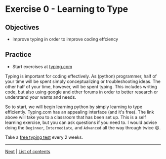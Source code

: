 # Exercise 0 - Learning to Type

## Objectives

- Improve typing in order to improve coding effciency

## Practice

- Start exercises at [typing.com](http://www.typing.com/student/join#5ABEBE34EBE0B)

Typing is important for coding effectively.  As (python) programmer, half of your time will be spent simply conceptualizing or troubleshooting ideas.  The other half of your time, however, will be spent typing.  This includes writing code, but also using google and other forums in order to better research or understand your wants and needs.

So to start, we will begin learning python by simply learning to type efficiently.  Typing.com has an appealing interface (and it's free).  The link above will take you to a classroom that has been set up.  This is a self learning exercise, but you can ask questions if you need to.  I would advise doing the `Beginner`, `Intermediate`, and `Advanced` all the way through twice :smile:.

Take a [free typing test](https://www.keyhero.com/free-typing-test/) every 2 weeks.

***

[Next](../exercise_1a/README.md) | [List of contents](../README.md)